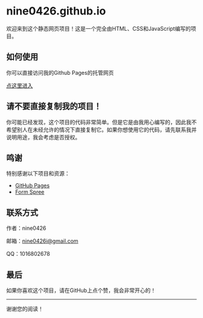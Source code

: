 # nine0426.github.io

欢迎来到这个静态网页项目！这是一个完全由HTML、CSS和JavaScript编写的项目。

## 如何使用

你可以直接访问我的Github Pages的托管网页

[点这里进入](https://nine0426.github.io/)

## 请不要直接复制我的项目！

你可能已经发现，这个项目的代码非常简单。但是它是由我用心编写的，因此我不希望别人在未经允许的情况下直接复制它。如果你想使用它的代码，请先联系我并说明用途，我会考虑是否授权。

## 鸣谢

特别感谢以下项目和资源：
- [GitHub Pages](https://pages.github.com/)
- [Form Spree](https://formspree.io/)

## 联系方式

作者：nine0426

邮箱：nine0426i@gmail.com

QQ：1016802678

## 最后

如果你喜欢这个项目，请在GitHub上点个赞，我会非常开心的！

---

谢谢您的阅读！